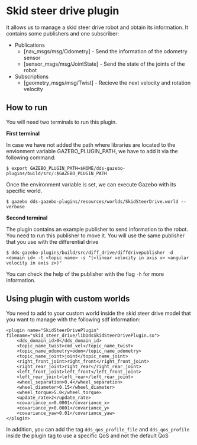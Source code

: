 # Skid steer drive plugin
It allows us to manage a skid steer drive robot and obtain its information. 
It contains some publishers and one subscriber:
* Publications 
    * [nav_msgs/msg/Odometry] - Send the information of the odometry sensor
    * [sensor_msgs/msg/JointState] - Send the state of the joints of the robot
* Subscriptions
    * [geometry_msgs/msg/Twist] - Recieve the next velocity and rotation velocity

## How to run
You will need two terminals to run this plugin. 

**First terminal**

In case we have not added the path where libraries are located to the 
envionment variable GAZEBO_PLUGIN_PATH, we have to add it via the following 
command:

```
$ export GAZEBO_PLUGIN_PATH=$HOME/dds-gazebo-plugins/build/src/:$GAZEBO_PLUGIN_PATH
```
Once the environment variable is set, we can execute Gazebo with its specific world.

```
$ gazebo dds-gazebo-plugins/resources/worlds/SkidSteerDrive.world --verbose
```
**Second terminal**

The plugin contains an example publisher to send information to the robot. 
You need to run this publisher to move it. You will use the same publisher 
that you use with the differential drive
```
$ dds-gazebo-plugins/build/src/diff_drive/diffdrivepublisher -d <domain id> -t <topic name> -s "(<linear velocity in axis x> <angular velocity in axis z>)"
```

You can check the help of the publisher with the flag `-h` for more information.

## Using plugin with custom worlds

You need to add to your custom world inside the skid steer drive model that 
you want to manage with the following sdf information:
```
<plugin name="SkidSteerDrivePlugin" filename="skid_steer_drive/libDdsSkidSteerDrivePlugin.so">
    <dds_domain_id>0</dds_domain_id>
    <topic_name_twist>cmd_vel</topic_name_twist>
    <topic_name_odometry>odom</topic_name_odometry>
    <topic_name_joint>joint</topic_name_joint>
    <right_front_joint>right_front</right_front_joint>
    <right_rear_joint>right_rear</right_rear_joint>
    <left_front_joint>left_front</left_front_joint>
    <left_rear_joint>left_rear</left_rear_joint>
    <wheel_separation>0.4</wheel_separation>
    <wheel_diameter>0.15</wheel_diameter>
    <wheel_torque>5.0</wheel_torque>
    <update_rate>2</update_rate>
    <covariance_x>0.0001</covariance_x>
    <covariance_y>0.0001</covariance_y>
    <covariance_yaw>0.01</covariance_yaw>
</plugin>
```

In addition, you can add the tag `dds_qos_profile_file` and `dds_qos_profile` 
inside the plugin tag to use a specific QoS and not the default QoS
